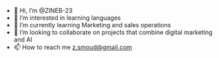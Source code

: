 - 👋 Hi, I’m @ZINEB-23
- 👀 I’m interested in learning languages
- 🌱 I’m currently learning Marketing and sales operations
- 💞️ I’m looking to collaborate on projects that combine digital marketing and AI
- 📫 How to reach me z.smoud@gmail.com

<!---
ZINEB-23/ZINEB-23 is a ✨ special ✨ repository because its `README.md` (this file) appears on your GitHub profile.
You can click the Preview link to take a look at your changes.
--->
